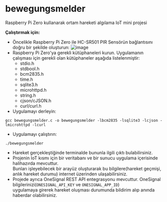 # bewegungsmelder
Raspberry Pi Zero kullanarak ortam hareketi algılama IoT mini projesi

<b>Çalıştırmak için: </b><br>
* Öncelikle Raspberry Pi Zero ile HC-SR501 PIR Sensörün bağlantısını doğru bir şekilde oluşturun:
![image](https://github.com/narkolepsizm/bewegungsmelder/assets/29272356/d143aa86-534d-4542-bec3-95318b8f372d)
* Raspberry Pi Zero'ya gerekli kütüphaneleri kurun. Uygulamanın çalışması için gerekli olan kütüphaneler aşağıda listelenmiştir:
  * stdio.h
  * stdbool.h
  * bcm2835.h
  * time.h
  * sqlite3.h
  * microhttpd.h
  * string.h
  * cjson/cJSON.h
  * curl/curl.h
* Uygulamayı derleyin:
```console
gcc bewegungsmelder.c -o bewegungsmelder -lbcm2835 -lsqlite3 -lcjson -lmicrohttpd -lcurl
```
* Uygulamayı çalıştırın:
```console
./bewegungsmelder
```
* Hareket gerçekleştiğinde terminalde bununla ilgili çıktı bulabilirsiniz.
* Projenin IoT kısmı için bir veritabanı ve bir sunucu uygulama içerisinde halihazırda mevcuttur. <br>
Bunları işleyebilecek bir arayüz oluşturarak bu bilgilere(hareket geçmişi, anlık hareket durumu) internet üzerinden ulaşabilirsiniz.
* Projede ayrıca OneSignal REST API entegrasyonu mevcuttur. OneSignal bilgilerinizi(```ONESIGNAL_API_KEY``` ve ```ONESIGNAL_APP_ID```) <br>
uygulamaya girerek hareket oluşması durumunda bildirim alıp anında haberdar olabilirsiniz. 

